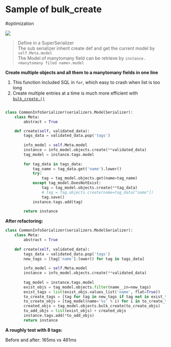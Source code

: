 # Sample of bulk_create

#optimization

![](https://img.shields.io/static/v1.svg?logo=Python&label=Python&message=3.7&color=informational) 

> Define in a SuperSerializer  
The sub serializer inherit create def and get the current model by `self.Meta.model`  
The Model of manytomany field can be retrieve by `instance.<manytomany filed name>.model`

**Create multiple objects and all them to a manytomany fields in one line**

1. This function included SQL in `for`, which easy to crash when list is too long
2. Create multiple entries at a time is much more efficient with [`bulk_create.()`](https://docs.djangoproject.com/en/2.1/ref/models/querysets/#bulk-create)

```python

class CommonInfoSerializer(serializers.ModelSerializer):
    class Meta:
        abstract = True

    def create(self, validated_data):
        tags_data = validated_data.pop('tags')
    
        info_model = self.Meta.model
        instance = info_model.objects.create(**validated_data)
        tag_model = instance.tags.model
    
        for tag_data in tags_data:
            tag_name = tag_data.get('name').lower()
            try:
                tag = tag_model.objects.get(name=tag_name)
            except tag_model.DoesNotExist:
                tag = tag_model.objects.create(**tag_data)
                # tag = Tag.objects.create(name=tag_data["name"])
                tag.save()
            instance.tags.add(tag)
    
        return instance
```

**After refactoring:**

```python
class CommonInfoSerializer(serializers.ModelSerializer):
    class Meta:
        abstract = True
        
    def create(self, validated_data):
        tags_data = validated_data.pop('tags')
        new_tags = [tag['name'].lower() for tag in tags_data]
    
        info_model = self.Meta.model
        instance = info_model.objects.create(**validated_data)
    
        tag_model = instance.tags.model
        exist_objs = tag_model.objects.filter(name__in=new_tags)                # QuerySet
        exist_tags = list(exist_objs.values_list('name', flat=True))            # List(String)
        to_create_tags = [tag for tag in new_tags if tag not in exist_tags]     # List(String)
        to_create_objs = [tag_model(name='%s' % i) for i in to_create_tags]     # List(Object)
        created_objs = tag_model.objects.bulk_create(to_create_objs)            # List(Object)
        to_add_objs = list(exist_objs) + created_objs                           # List(Object)
        instance.tags.add(*to_add_objs)
        return instance
```

**A roughly test with 8 tags:**

Before and after:
165ms vs 461ms